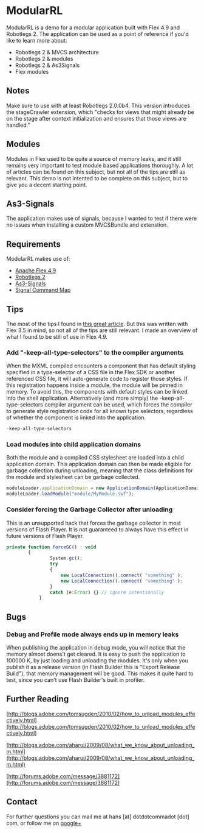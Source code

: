 # ModularRL

ModularRL is a demo for a modular application built with Flex 4.9 and Robotlegs 2.
The application can be used as a point of reference if you'd like to learn more about:
- Robotlegs 2 & MVCS architecture
- Robotlegs 2 & modules
- Robotlegs 2 & As3Signals
- Flex modules

## Notes

Make sure to use with at least Robotlegs 2.0.0b4. 
This version introduces the stageCrawler extension, 
which "checks for views that might already be on the stage after context initialization
and ensures that those views are handled."

## Modules

Modules in Flex used to be quite a source of memory leaks, 
and it still remains very important to test module based applications thoroughly.
A lot of articles can be found on this subject, but not all of the tips are still as relevant.
This demo is not intented to be complete on this subject, but to give you a decent starting point.

## As3-Signals

The application makes use of signals, because I wanted to test if there were no issues when installing a custom MVCSBundle and extenstion.

## Requirements

ModularRL makes use of:
- [Apache Flex 4.9](http://flex.apache.org)
- [Robotlegs 2](http://www.robotlegs.org/)
- [As3-Signals](https://github.com/robertpenner/as3-signals)
- [Signal Command Map](https://github.com/pixels4nickels/robotlegs-extensions-SignalCommandMap)

## Tips

The most of the tips I found in [this great article](http://blogs.adobe.com/tomsugden/2010/02/how_to_unload_modules_effectively.html).
But this was written with Flex 3.5 in mind, so not all of the tips are still relevant.
I made an overview of what I found to be still of use in Flex 4.9.

### Add "-keep-all-type-selectors" to the compiler arguments
When the MXML compiled encounters a component that has default 
styling specified in a type-selector of a CSS file in the Flex SDK 
or another referenced CSS file, it will auto-generate code to 
register those styles. If this registration happens inside a module,
the module will be pinned in memory. To avoid this, the components
with default styles can be linked into the shell application. 
Alternatively (and more simply) the -keep-all-type-selectors 
compiler argument can be used, which forces the compiler to generate
style registration code for all known type selectors, regardless of 
whether the component is linked into the application.
```javascript
-keep-all-type-selectors
```
      
### Load modules into child application domains
Both the module and a compiled CSS stylesheet are loaded into a
child application domain. This application domain can then be
made eligible for garbage collection during unloading, meaning
that the class definitions for the module and stylesheet can be
garbage collected. 
```javascript
moduleLoader.applicationDomain = new ApplicationDomain(ApplicationDomain.currentDomain);
moduleLoader.loadModule("module/MyModule.swf");
```

### Consider forcing the Garbage Collector after unloading
This is an unsupported hack that forces the garbage collector in 
most versions of Flash Player. It is not guaranteed to always have
this effect in future versions of Flash Player. 
```javascript
private function forceGC() : void
  		{
				System.gc();
				try
				{
					new LocalConnection().connect( "something" );
					new LocalConnection().connect( "something" );
				}
				catch (e:Error) {} // ignore intentionally
			}
```
        
## Bugs

### Debug and Profile mode always ends up in memory leaks
When publishing the application in debug mode, you will notice that the memory almost doens't get cleared.
It is easy to push the application to 100000 K, by just loading and unloading the modules.
It's only when you publish it as a release version (in Flash Builder this is "Export Release Build"),
that memory management will be good.
This makes it quite hard to test, since you can't use Flash Builder's built in profiler.

## Further Reading

[http://blogs.adobe.com/tomsugden/2010/02/how_to_unload_modules_effectively.html](http://blogs.adobe.com/tomsugden/2010/02/how_to_unload_modules_effectively.html)

[http://blogs.adobe.com/aharui/2009/08/what_we_know_about_unloading_m.html](http://blogs.adobe.com/aharui/2009/08/what_we_know_about_unloading_m.html)

[http://forums.adobe.com/message/3881172](http://forums.adobe.com/message/3881172)

## Contact

For further questions you can mail me at hans [at] dotdotcommadot [dot] com, or follow me on [google+](https://plus.google.com/105923980508016533126/about)



